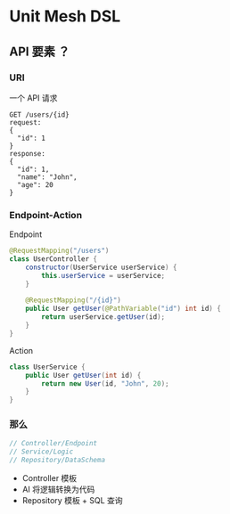 # Unit Mesh DSL

## API 要素 ？


### URI

一个 API 请求

```
GET /users/{id}
request:
{
  "id": 1
}
response:
{
  "id": 1,
  "name": "John",
  "age": 20
}
```

### Endpoint-Action

Endpoint

```java
@RequestMapping("/users")
class UserController {
    constructor(UserService userService) {
        this.userService = userService;
    }
    
    @RequestMapping("/{id}")
    public User getUser(@PathVariable("id") int id) {
        return userService.getUser(id);
    }   
}
```

Action

```java
class UserService {
    public User getUser(int id) {
        return new User(id, "John", 20);
    }
}
```

### 那么 

```java
// Controller/Endpoint 
// Service/Logic
// Repository/DataSchema
```

- Controller 模板
- AI 将逻辑转换为代码
- Repository 模板 + SQL 查询



